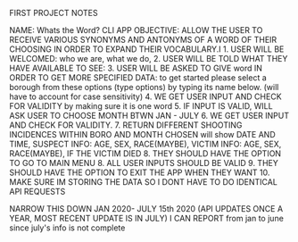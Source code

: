 FIRST PROJECT NOTES

NAME: Whats the Word? CLI APP
OBJECTIVE: ALLOW THE USER TO RECEIVE VARIOUS SYNONYMS AND ANTONYMS OF A WORD OF THEIR CHOOSING IN ORDER TO EXPAND THEIR VOCABULARY.I
	1. USER WILL BE WELCOMED: who we are, what we do, 
	2. USER WILL BE TOLD WHAT THEY HAVE AVAILABLE TO SEE:
	3. USER WILL BE ASKED TO GIVE word IN ORDER TO GET MORE SPECIFIED DATA: 
        to get started please select a borough from these options (type options) by typing its name below. (will have to account for case sensitivity)
    4. WE GET USER INPUT AND CHECK FOR VALIDITY by making sure it is one word
	5. IF INPUT IS VALID, WILL ASK USER TO CHOOSE MONTH BTWN JAN - JULY
    6. WE GET USER INPUT AND CHECK FOR VALIDITY.
    7. RETURN DIFFERENT SHOOTING INCIDENCES WITHIN BORO AND MONTH CHOSEN
        will show  DATE AND TIME, SUSPECT INFO: AGE, SEX, RACE(MAYBE), VICTIM INFO: AGE, SEX, RACE(MAYBE), IF THE VICTIM DIED
	8. THEY SHOULD HAVE THE OPTION TO GO TO MAIN MENU
	8. ALL USER INPUTS SHOULD BE VALID
	9. THEY SHOULD HAVE THE OPTION TO EXIT THE APP WHEN THEY WANT
    10. MAKE SURE IM STORING THE DATA SO I DONT HAVE TO DO IDENTICAL API REQUESTS


NARROW THIS DOWN JAN 2020- JULY 15th 2020 (API UPDATES ONCE A YEAR, MOST RECENT UPDATE IS IN JULY) I CAN REPORT from jan to june since july's info is not complete
